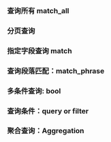 

###  查询所有 match_all

###  分页查询 
###  指定字段查询 match
###  查询段落匹配：match_phrase
###  多条件查询: bool
###  查询条件：query or filter
###  聚合查询：Aggregation

 
